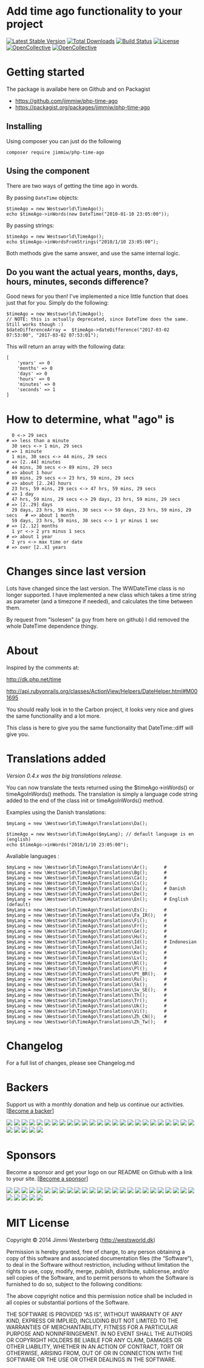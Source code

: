 # Add time ago functionality to your project

[![Latest Stable Version](https://poser.pugx.org/jimmiw/php-time-ago/v/stable)](https://packagist.org/packages/jimmiw/php-time-ago)
[![Total Downloads](https://poser.pugx.org/jimmiw/php-time-ago/downloads)](https://packagist.org/packages/jimmiw/php-time-ago)
[![Build Status](https://travis-ci.org/jimmiw/php-time-ago.svg?branch=master)](https://travis-ci.org/jimmiw/php-time-ago)
[![License](https://poser.pugx.org/jimmiw/php-time-ago/license)](https://packagist.org/packages/jimmiw/php-time-ago)
[![OpenCollective](https://opencollective.com/php-time-ago/backers/badge.svg)](#backers)
[![OpenCollective](https://opencollective.com/php-time-ago/sponsors/badge.svg)](#sponsors)


# Getting started

The package is availabe here on Github and on Packagist

* https://github.com/jimmiw/php-time-ago
* https://packagist.org/packages/jimmiw/php-time-ago

## Installing

Using composer you can just do the following

```
composer require jimmiw/php-time-ago
```

## Using the component

There are two ways of getting the time ago in words.

By passing `DateTime` objects:

```
$timeAgo = new Westsworld\TimeAgo();
echo $timeAgo->inWords(new DateTime("2010-01-10 23:05:00"));
```

By passing strings:

```
$timeAgo = new Westsworld\TimeAgo();
echo $timeAgo->inWordsFromStrings("2010/1/10 23:05:00");
```

Both methods give the same answer, and use the same internal logic.

## Do you want the actual years, months, days, hours, minutes, seconds difference?

Good news for you then!
I've implemented a nice little function that does just that for you. Simply do the
following:

```
$timeAgo = new Westsworld\TimeAgo();
// NOTE: this is actually deprecated, since DateTime does the same. Still works though :)
$dateDifferenceArray =  $timeAgo->dateDifference("2017-03-02 07:53:00", "2017-03-02 07:53:01");
```

This will return an array with the following data:

```
[
	'years' => 0
	'months' => 0
	'days' => 0
	'hours' => 0
	'minutes' => 0
	'seconds' => 1
]
```


# How to determine, what "ago" is

```
  0 <-> 29 secs                                                             # => less than a minute
  30 secs <-> 1 min, 29 secs                                                # => 1 minute
  1 min, 30 secs <-> 44 mins, 29 secs                                       # => [2..44] minutes
  44 mins, 30 secs <-> 89 mins, 29 secs                                     # => about 1 hour
  89 mins, 29 secs <-> 23 hrs, 59 mins, 29 secs                             # => about [2..24] hours
  23 hrs, 59 mins, 29 secs <-> 47 hrs, 59 mins, 29 secs                     # => 1 day
  47 hrs, 59 mins, 29 secs <-> 29 days, 23 hrs, 59 mins, 29 secs            # => [2..29] days
  29 days, 23 hrs, 59 mins, 30 secs <-> 59 days, 23 hrs, 59 mins, 29 secs   # => about 1 month
  59 days, 23 hrs, 59 mins, 30 secs <-> 1 yr minus 1 sec                    # => [2..12] months
  1 yr <-> 2 yrs minus 1 secs                                               # => about 1 year
  2 yrs <-> max time or date                                                # => over [2..X] years
```

# Changes since last version

Lots have changed since the last version. The WWDateTime class is no longer supported.
I have implemented a new class which takes a time string as parameter (and a
timezone if needed), and calculates the time between them.

By request from "lsolesen" (a guy from here on github) I did removed the whole
DateTime dependence thingy.

# About

Inspired by the comments at:

http://dk.php.net/time

http://api.rubyonrails.org/classes/ActionView/Helpers/DateHelper.html#M001695

You should really look in to the Carbon project, it looks very nice and gives the same functionality and a lot more.

This class is here to give you the same functionality that DateTime::diff will give you.


# Translations added

*Version 0.4.x was the big translations release.*

You can now translate the texts returned using the $timeAgo->inWords() or timeAgoInWords() methods.
The translation is simply a language code string added to the end of the class init or timeAgoInWords() method.

Examples using the Danish translations:

```
$myLang = new \Westsworld\TimeAgo\Translations\Da();

$timeAgo = new Westsworld\TimeAgo($myLang); // default language is en (english)
echo $timeAgo->inWords("2010/1/10 23:05:00");
```

Avaliable languages :

```
$myLang = new \Westsworld\TimeAgo\Translations\Ar();      #
$myLang = new \Westsworld\TimeAgo\Translations\Bg();      #
$myLang = new \Westsworld\TimeAgo\Translations\Ca();      #
$myLang = new \Westsworld\TimeAgo\Translations\Cs();      #
$myLang = new \Westsworld\TimeAgo\Translations\Da();      # Danish
$myLang = new \Westsworld\TimeAgo\Translations\De();      # 
$myLang = new \Westsworld\TimeAgo\Translations\En();      # English (default)
$myLang = new \Westsworld\TimeAgo\Translations\Es();      #
$myLang = new \Westsworld\TimeAgo\Translations\Fa_IR();   #
$myLang = new \Westsworld\TimeAgo\Translations\Fi();      #
$myLang = new \Westsworld\TimeAgo\Translations\Fr();      #
$myLang = new \Westsworld\TimeAgo\Translations\Ge();      #
$myLang = new \Westsworld\TimeAgo\Translations\Hu();      #
$myLang = new \Westsworld\TimeAgo\Translations\Id();      # Indonesian
$myLang = new \Westsworld\TimeAgo\Translations\Ja();      #
$myLang = new \Westsworld\TimeAgo\Translations\Ko();      #
$myLang = new \Westsworld\TimeAgo\Translations\Lv();      #
$myLang = new \Westsworld\TimeAgo\Translations\Nl();      #
$myLang = new \Westsworld\TimeAgo\Translations\Pl();      #
$myLang = new \Westsworld\TimeAgo\Translations\Pt_BR();   #
$myLang = new \Westsworld\TimeAgo\Translations\Ru();      #
$myLang = new \Westsworld\TimeAgo\Translations\Sk();      #
$myLang = new \Westsworld\TimeAgo\Translations\Sv_SE();   #
$myLang = new \Westsworld\TimeAgo\Translations\Th();      #
$myLang = new \Westsworld\TimeAgo\Translations\Tr();      #
$myLang = new \Westsworld\TimeAgo\Translations\Uk();      #
$myLang = new \Westsworld\TimeAgo\Translations\Vi();      #
$myLang = new \Westsworld\TimeAgo\Translations\Zh_CN();   #
$myLang = new \Westsworld\TimeAgo\Translations\Zh_Tw();   #
```

# Changelog

For a full list of changes, please see Changelog.md

# Backers

Support us with a monthly donation and help us continue our activities. [[Become a backer](https://opencollective.com/php-time-ago#backer)]

<a href="https://opencollective.com/php-time-ago/backer/0/website" target="_blank"><img src="https://opencollective.com/php-time-ago/backer/0/avatar.svg"></a>
<a href="https://opencollective.com/php-time-ago/backer/1/website" target="_blank"><img src="https://opencollective.com/php-time-ago/backer/1/avatar.svg"></a>
<a href="https://opencollective.com/php-time-ago/backer/2/website" target="_blank"><img src="https://opencollective.com/php-time-ago/backer/2/avatar.svg"></a>
<a href="https://opencollective.com/php-time-ago/backer/3/website" target="_blank"><img src="https://opencollective.com/php-time-ago/backer/3/avatar.svg"></a>
<a href="https://opencollective.com/php-time-ago/backer/4/website" target="_blank"><img src="https://opencollective.com/php-time-ago/backer/4/avatar.svg"></a>
<a href="https://opencollective.com/php-time-ago/backer/5/website" target="_blank"><img src="https://opencollective.com/php-time-ago/backer/5/avatar.svg"></a>
<a href="https://opencollective.com/php-time-ago/backer/6/website" target="_blank"><img src="https://opencollective.com/php-time-ago/backer/6/avatar.svg"></a>
<a href="https://opencollective.com/php-time-ago/backer/7/website" target="_blank"><img src="https://opencollective.com/php-time-ago/backer/7/avatar.svg"></a>
<a href="https://opencollective.com/php-time-ago/backer/8/website" target="_blank"><img src="https://opencollective.com/php-time-ago/backer/8/avatar.svg"></a>
<a href="https://opencollective.com/php-time-ago/backer/9/website" target="_blank"><img src="https://opencollective.com/php-time-ago/backer/9/avatar.svg"></a>
<a href="https://opencollective.com/php-time-ago/backer/10/website" target="_blank"><img src="https://opencollective.com/php-time-ago/backer/10/avatar.svg"></a>
<a href="https://opencollective.com/php-time-ago/backer/11/website" target="_blank"><img src="https://opencollective.com/php-time-ago/backer/11/avatar.svg"></a>
<a href="https://opencollective.com/php-time-ago/backer/12/website" target="_blank"><img src="https://opencollective.com/php-time-ago/backer/12/avatar.svg"></a>
<a href="https://opencollective.com/php-time-ago/backer/13/website" target="_blank"><img src="https://opencollective.com/php-time-ago/backer/13/avatar.svg"></a>
<a href="https://opencollective.com/php-time-ago/backer/14/website" target="_blank"><img src="https://opencollective.com/php-time-ago/backer/14/avatar.svg"></a>
<a href="https://opencollective.com/php-time-ago/backer/15/website" target="_blank"><img src="https://opencollective.com/php-time-ago/backer/15/avatar.svg"></a>
<a href="https://opencollective.com/php-time-ago/backer/16/website" target="_blank"><img src="https://opencollective.com/php-time-ago/backer/16/avatar.svg"></a>
<a href="https://opencollective.com/php-time-ago/backer/17/website" target="_blank"><img src="https://opencollective.com/php-time-ago/backer/17/avatar.svg"></a>
<a href="https://opencollective.com/php-time-ago/backer/18/website" target="_blank"><img src="https://opencollective.com/php-time-ago/backer/18/avatar.svg"></a>
<a href="https://opencollective.com/php-time-ago/backer/19/website" target="_blank"><img src="https://opencollective.com/php-time-ago/backer/19/avatar.svg"></a>
<a href="https://opencollective.com/php-time-ago/backer/20/website" target="_blank"><img src="https://opencollective.com/php-time-ago/backer/20/avatar.svg"></a>
<a href="https://opencollective.com/php-time-ago/backer/21/website" target="_blank"><img src="https://opencollective.com/php-time-ago/backer/21/avatar.svg"></a>
<a href="https://opencollective.com/php-time-ago/backer/22/website" target="_blank"><img src="https://opencollective.com/php-time-ago/backer/22/avatar.svg"></a>
<a href="https://opencollective.com/php-time-ago/backer/23/website" target="_blank"><img src="https://opencollective.com/php-time-ago/backer/23/avatar.svg"></a>
<a href="https://opencollective.com/php-time-ago/backer/24/website" target="_blank"><img src="https://opencollective.com/php-time-ago/backer/24/avatar.svg"></a>
<a href="https://opencollective.com/php-time-ago/backer/25/website" target="_blank"><img src="https://opencollective.com/php-time-ago/backer/25/avatar.svg"></a>
<a href="https://opencollective.com/php-time-ago/backer/26/website" target="_blank"><img src="https://opencollective.com/php-time-ago/backer/26/avatar.svg"></a>
<a href="https://opencollective.com/php-time-ago/backer/27/website" target="_blank"><img src="https://opencollective.com/php-time-ago/backer/27/avatar.svg"></a>
<a href="https://opencollective.com/php-time-ago/backer/28/website" target="_blank"><img src="https://opencollective.com/php-time-ago/backer/28/avatar.svg"></a>
<a href="https://opencollective.com/php-time-ago/backer/29/website" target="_blank"><img src="https://opencollective.com/php-time-ago/backer/29/avatar.svg"></a>

# Sponsors

Become a sponsor and get your logo on our README on Github with a link to your site. [[Become a sponsor](https://opencollective.com/php-time-ago#sponsor)]

<a href="https://opencollective.com/php-time-ago/sponsor/0/website" target="_blank"><img src="https://opencollective.com/php-time-ago/sponsor/0/avatar.svg"></a>
<a href="https://opencollective.com/php-time-ago/sponsor/1/website" target="_blank"><img src="https://opencollective.com/php-time-ago/sponsor/1/avatar.svg"></a>
<a href="https://opencollective.com/php-time-ago/sponsor/2/website" target="_blank"><img src="https://opencollective.com/php-time-ago/sponsor/2/avatar.svg"></a>
<a href="https://opencollective.com/php-time-ago/sponsor/3/website" target="_blank"><img src="https://opencollective.com/php-time-ago/sponsor/3/avatar.svg"></a>
<a href="https://opencollective.com/php-time-ago/sponsor/4/website" target="_blank"><img src="https://opencollective.com/php-time-ago/sponsor/4/avatar.svg"></a>
<a href="https://opencollective.com/php-time-ago/sponsor/5/website" target="_blank"><img src="https://opencollective.com/php-time-ago/sponsor/5/avatar.svg"></a>
<a href="https://opencollective.com/php-time-ago/sponsor/6/website" target="_blank"><img src="https://opencollective.com/php-time-ago/sponsor/6/avatar.svg"></a>
<a href="https://opencollective.com/php-time-ago/sponsor/7/website" target="_blank"><img src="https://opencollective.com/php-time-ago/sponsor/7/avatar.svg"></a>
<a href="https://opencollective.com/php-time-ago/sponsor/8/website" target="_blank"><img src="https://opencollective.com/php-time-ago/sponsor/8/avatar.svg"></a>
<a href="https://opencollective.com/php-time-ago/sponsor/9/website" target="_blank"><img src="https://opencollective.com/php-time-ago/sponsor/9/avatar.svg"></a>
<a href="https://opencollective.com/php-time-ago/sponsor/10/website" target="_blank"><img src="https://opencollective.com/php-time-ago/sponsor/10/avatar.svg"></a>
<a href="https://opencollective.com/php-time-ago/sponsor/11/website" target="_blank"><img src="https://opencollective.com/php-time-ago/sponsor/11/avatar.svg"></a>
<a href="https://opencollective.com/php-time-ago/sponsor/12/website" target="_blank"><img src="https://opencollective.com/php-time-ago/sponsor/12/avatar.svg"></a>
<a href="https://opencollective.com/php-time-ago/sponsor/13/website" target="_blank"><img src="https://opencollective.com/php-time-ago/sponsor/13/avatar.svg"></a>
<a href="https://opencollective.com/php-time-ago/sponsor/14/website" target="_blank"><img src="https://opencollective.com/php-time-ago/sponsor/14/avatar.svg"></a>
<a href="https://opencollective.com/php-time-ago/sponsor/15/website" target="_blank"><img src="https://opencollective.com/php-time-ago/sponsor/15/avatar.svg"></a>
<a href="https://opencollective.com/php-time-ago/sponsor/16/website" target="_blank"><img src="https://opencollective.com/php-time-ago/sponsor/16/avatar.svg"></a>
<a href="https://opencollective.com/php-time-ago/sponsor/17/website" target="_blank"><img src="https://opencollective.com/php-time-ago/sponsor/17/avatar.svg"></a>
<a href="https://opencollective.com/php-time-ago/sponsor/18/website" target="_blank"><img src="https://opencollective.com/php-time-ago/sponsor/18/avatar.svg"></a>
<a href="https://opencollective.com/php-time-ago/sponsor/19/website" target="_blank"><img src="https://opencollective.com/php-time-ago/sponsor/19/avatar.svg"></a>
<a href="https://opencollective.com/php-time-ago/sponsor/20/website" target="_blank"><img src="https://opencollective.com/php-time-ago/sponsor/20/avatar.svg"></a>
<a href="https://opencollective.com/php-time-ago/sponsor/21/website" target="_blank"><img src="https://opencollective.com/php-time-ago/sponsor/21/avatar.svg"></a>
<a href="https://opencollective.com/php-time-ago/sponsor/22/website" target="_blank"><img src="https://opencollective.com/php-time-ago/sponsor/22/avatar.svg"></a>
<a href="https://opencollective.com/php-time-ago/sponsor/23/website" target="_blank"><img src="https://opencollective.com/php-time-ago/sponsor/23/avatar.svg"></a>
<a href="https://opencollective.com/php-time-ago/sponsor/24/website" target="_blank"><img src="https://opencollective.com/php-time-ago/sponsor/24/avatar.svg"></a>
<a href="https://opencollective.com/php-time-ago/sponsor/25/website" target="_blank"><img src="https://opencollective.com/php-time-ago/sponsor/25/avatar.svg"></a>
<a href="https://opencollective.com/php-time-ago/sponsor/26/website" target="_blank"><img src="https://opencollective.com/php-time-ago/sponsor/26/avatar.svg"></a>
<a href="https://opencollective.com/php-time-ago/sponsor/27/website" target="_blank"><img src="https://opencollective.com/php-time-ago/sponsor/27/avatar.svg"></a>
<a href="https://opencollective.com/php-time-ago/sponsor/28/website" target="_blank"><img src="https://opencollective.com/php-time-ago/sponsor/28/avatar.svg"></a>
<a href="https://opencollective.com/php-time-ago/sponsor/29/website" target="_blank"><img src="https://opencollective.com/php-time-ago/sponsor/29/avatar.svg"></a>

# MIT License

Copyright © 2014 Jimmi Westerberg (http://westsworld.dk)

Permission is hereby granted, free of charge, to any person obtaining a copy
of this software and associated documentation files (the “Software”), to deal
in the Software without restriction, including without limitation the rights
to use, copy, modify, merge, publish, distribute, sublicense, and/or sell
copies of the Software, and to permit persons to whom the Software is
furnished to do so, subject to the following conditions:

The above copyright notice and this permission notice shall be included in
all copies or substantial portions of the Software.

THE SOFTWARE IS PROVIDED “AS IS”, WITHOUT WARRANTY OF ANY KIND, EXPRESS OR
IMPLIED, INCLUDING BUT NOT LIMITED TO THE WARRANTIES OF MERCHANTABILITY,
FITNESS FOR A PARTICULAR PURPOSE AND NONINFRINGEMENT. IN NO EVENT SHALL THE
AUTHORS OR COPYRIGHT HOLDERS BE LIABLE FOR ANY CLAIM, DAMAGES OR OTHER
LIABILITY, WHETHER IN AN ACTION OF CONTRACT, TORT OR OTHERWISE, ARISING FROM,
OUT OF OR IN CONNECTION WITH THE SOFTWARE OR THE USE OR OTHER DEALINGS IN
THE SOFTWARE.
